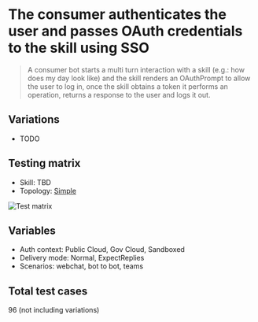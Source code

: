 # The consumer authenticates the user and passes OAuth credentials to the skill using SSO

> A consumer bot starts a multi turn interaction with a skill (e.g.: how does my day look like) and the skill renders an OAuthPrompt to allow the user to log in, once the skill obtains a token it performs an operation, returns a response to the user and logs it out.

## Variations

- TODO

## Testing matrix

- Skill: TBD
- Topology: [Simple](../SkillsFunctionalTesting.md#simple)

![Test matrix](../media/Simple.jpg)

## Variables

- Auth context: Public Cloud, Gov Cloud, Sandboxed
- Delivery mode: Normal, ExpectReplies
- Scenarios: webchat, bot to bot, teams

## Total test cases

96 (not including variations)
